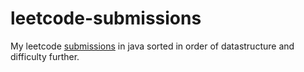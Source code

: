 # leetcode-submissions
My leetcode [submissions](https://leetcode.com/gargeesuresh/) in java sorted in order of datastructure and difficulty further.
